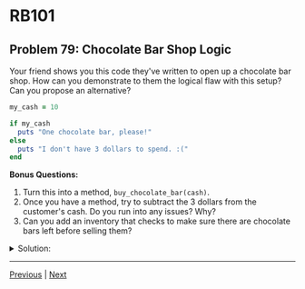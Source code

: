 # RB101
## Problem 79: Chocolate Bar Shop Logic

Your friend shows you this code they've written to open up a chocolate bar shop. How can you demonstrate to them the logical flaw with this setup? Can you propose an alternative?

```ruby
my_cash = 10

if my_cash
  puts "One chocolate bar, please!"
else
  puts "I don't have 3 dollars to spend. :("
end
```

**Bonus Questions:**
1. Turn this into a method, `buy_chocolate_bar(cash)`.
2. Once you have a method, try to subtract the 3 dollars from the customer's cash. Do you run into any issues? Why?
3. Can you add an inventory that checks to make sure there are chocolate bars left before selling them?

<details>
<summary>Solution:</summary>

**The Flaw:**

This code can buy a chocolate bar even with `0` dollars or a negative amount, since these are truthy values in Ruby. In Ruby, only `nil` and `false` are falsy - `0` is truthy!

**Demonstration:**
```ruby
my_cash = 0
if my_cash
  puts "One chocolate bar, please!"  # This runs! 0 is truthy
end

my_cash = -100
if my_cash
  puts "One chocolate bar, please!"  # This also runs!
end
```

**Alternative:**
```ruby
my_cash = 10

if my_cash >= 3
  puts "One chocolate bar, please!"
else
  puts "I don't have 3 dollars to spend. :("
end
```

**Bonus Answers:**

**Bonus 1**: Turn it into a method:

```ruby
def buy_chocolate_bar(cash)
  if cash >= 3
    puts "One chocolate bar, please!"
    cash - 3  # Return remaining cash
  else
    puts "I don't have 3 dollars to spend. :("
    cash  # Return original cash
  end
end

remaining = buy_chocolate_bar(10)
p remaining  # => 7
```

**Bonus 2**: Issues with subtracting from the customer's cash:

```ruby
def buy_chocolate_bar(cash)
  if cash >= 3
    puts "One chocolate bar, please!"
    cash -= 3  # This only modifies the local parameter
  else
    puts "I don't have 3 dollars to spend. :("
  end
end

my_cash = 10
buy_chocolate_bar(my_cash)
p my_cash  # => 10 (unchanged!)
```

The problem is that integers are **immutable**. The `cash` parameter is a local variable that points to the integer. When we do `cash -= 3`, we're reassigning the local variable to a new integer, but this doesn't affect `my_cash` outside the method.

**Solution:** Return the new value and reassign:
```ruby
my_cash = 10
my_cash = buy_chocolate_bar(my_cash)
p my_cash  # => 7
```

**Bonus 3**: Add inventory:

```ruby
$inventory = 10  # Using global variable for simplicity

def buy_chocolate_bar(cash)
  if $inventory <= 0
    puts "Sorry, we're out of chocolate bars!"
    return cash
  end
  
  if cash >= 3
    puts "One chocolate bar, please!"
    $inventory -= 1
    cash - 3
  else
    puts "I don't have 3 dollars to spend. :("
    cash
  end
end

my_cash = 10
my_cash = buy_chocolate_bar(my_cash)
p "Remaining cash: #{my_cash}"
p "Inventory: #{$inventory}"
```

Better approach using a hash or class to manage state:
```ruby
def buy_chocolate_bar(cash, shop)
  if shop[:inventory] <= 0
    puts "Sorry, we're out!"
    return cash
  end
  
  if cash >= 3
    puts "One chocolate bar, please!"
    shop[:inventory] -= 1
    cash - 3
  else
    puts "I don't have 3 dollars to spend. :("
    cash
  end
end

shop = { inventory: 10 }
cash = 10
cash = buy_chocolate_bar(cash, shop)
p cash  # => 7
p shop  # => {:inventory=>9}
```

</details>

---

[Previous](78.md) | [Next](80.md)

